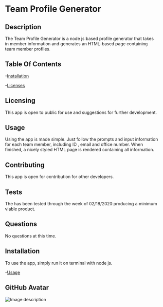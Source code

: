 # Team Profile Generator

## Description

The Team Profile Generator is a node js based profile generator that takes in member information and generates an HTML-based page containing team member profiles.

## Table Of Contents
-[Installation](#Installation)

-[Licenses](#Licenses)

## Licensing

This app is open to public for use and suggestions for further development.     

## Usage

Using the app is made simple. Just follow the prompts and input information for each team member, including ID , email and office number. When finished, a nicely styled HTML page is rendered containing all information.

## Contributing

This app is open for contribution for other developers.

## Tests

 The has been tested through the week of 02/18/2020 producing a minimum viable product.

## Questions

No questions at this time.

## Installation

To use the app, simply run it on terminal with node js.

-[Usage](#Usage)

## GitHub Avatar

![Image description](https://avatars1.githubusercontent.com/u/13891816?v=4)

